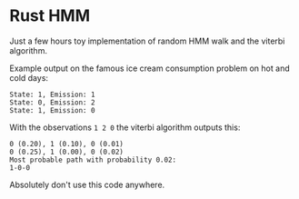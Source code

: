 # Rust HMM

Just a few hours toy implementation of random HMM walk and the viterbi algorithm.

Example output on the famous ice cream consumption problem on hot and cold days:

```
State: 1, Emission: 1
State: 0, Emission: 2
State: 1, Emission: 0
```

With the observations `1 2 0` the viterbi algorithm outputs this:

```
0 (0.20), 1 (0.10), 0 (0.01) 
0 (0.25), 1 (0.00), 0 (0.02) 
Most probable path with probability 0.02:
1-0-0
```

Absolutely don't use this code anywhere.